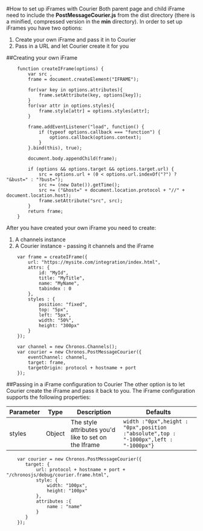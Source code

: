 #How to set up iFrames with Courier
Both parent page and child iFrame need to include the <b>PostMessageCourier.js</b> from the dist directory (there is a minified, compressed version in the <b>min</b> directory).
In order to set up iFrames you have two options:
1. Create your own iFrame and pass it in to Courier
2. Pass in a URL and let Courier create it for you


##Creating your own iFrame
```
    function createIFrame(options) {
        var src ,
        frame = document.createElement("IFRAME");

        for(var key in options.attributes){
            frame.setAttribute(key, options[key]);
        }
        for(var attr in options.styles){
            frame.style[attr] = options.styles[attr];
        }

        frame.addEventListener("load", function() {
            if (typeof options.callback === "function") {
                options.callback(options.context);
            }
        }.bind(this), true);

        document.body.appendChild(frame);

        if (options && options.target && options.target.url) {
            src = options.url + (0 < options.url.indexOf("?") ? "&bust=" : "?bust=");
            src += (new Date()).getTime();
            src += ("&host=" + document.location.protocol + "//" + document.location.host);
            frame.setAttribute("src", src);
        }
        return frame;
    }
```
After you have created your own iFrame you need to create:
1. A channels instance
2. A Courier instance - passing it channels and the iFrame

```
    var frame = createIFrame({
        url: "https://mysite.com/integration/index.html",
        attrs: {
            id: "MyId",
            title: "MyTitle",
            name: "MyName",
            tabindex : 0
        },
        styles : {
            position: "fixed",
            top: "5px",
            left: "5px",
            width: "50%",
            height: "300px"
        }
    });

    var channel = new Chronos.Channels();
    var courier = new Chronos.PostMessageCourier({
        eventChannel: channel,
        target: frame,
        targetOrigin: protocol + hostname + port
    });
```

##Passing in a iFrame configuration to Courier
The other option is to let Courier create the iFrame and pass it back to you.
The iFrame configuration supports the following properties:

| Parameter | Type | Description |  Defaults |
| ---       | ---  | ---         | ---       |
| styles | Object | The style attributes you'd like to set on the Iframe | ```width :"0px",height : "0px",position :"absolute",top : "-1000px",left : "-1000px"}```|


 ```
     var courier = new Chronos.PostMessageCourier({
        target: {
            url: protocol + hostname + port + "/chronosjs/debug/courier.frame.html",
            style: {
                width: "100px",
                height: "100px"
            },
            attributes :{
                name : "name"
            }
        }
     });
 ```




